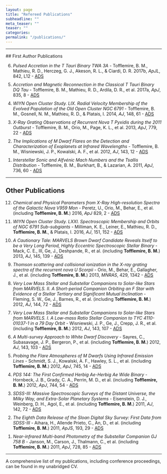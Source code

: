 ```yaml
---
layout: page
title: "Refereed Publications"
subheadline: ""
meta_teaser: ""
teaser: ""
categories:
permalink: "/publications/"
---
```

<!--more-->
<hr>
## First Author Publications

<ol reversed>
  <li style="margin-bottom: 10px;"> <em>Pulsed Accretion in the T Tauri Binary TWA 3A</em> - Tofflemire, B. M., Mathieu, R. D., Herczeg, G. J., Akeson, R. L., & Ciardi, D. R.  2017b, <em>ApJL</em>, 842, L12 - <a href='http://adsabs.harvard.edu/abs/2017ApJ...842L..12T' target="_blank">ADS</a> </li>

  <li style="margin-bottom: 10px;"> <em>Accretion and Magnetic Reconnection in the Classical T Tauri Binary DQ Tau</em> - Tofflemire, B. M., Mathieu, R. D., Ardila, D. R., et al. 2017a, <em>ApJ</em>, 835, 8 - <a href='http://adsabs.harvard.edu/abs/2017ApJ...835....8T' target="_blank">ADS</a> </li>
  
  <li style="margin-bottom: 10px;"> <em>WIYN Open Cluster Study. LIX. Radial Velocity Membership of the Evolved Population of the Old Open Cluster NGC 6791</em> - Tofflemire, B. M., Gosnell, N. M., Mathieu, R. D., & Platais, I. 2014, <em>AJ</em>, 148, 61 - <a href='http://adsabs.harvard.edu/abs/2014AJ....148...61T' target="_blank">ADS</a> </li>
 
  <li style="margin-bottom: 10px;"> <em>X-Ray Grating Observations of Recurrent Nova T Pyxidis during the 2011 Outburst</em> - Tofflemire, B. M., Orio, M., Page, K. L., et al.  2013, <em>ApJ</em>, 779, 22 - <a href='http://adsabs.harvard.edu/abs/2013ApJ...779...22T' target="_blank">ADS</a> </li>
  
  <li style="margin-bottom: 10px;"> <em>The Implications of M Dwarf Flares on the Detection and Characterization of Exoplanets at Infrared Wavelengths</em> - Tofflemire, B. M., Wisniewski, J. P., Kowalski, A. F., et al. 2012, <em>AJ</em>, 143, 12 - <a href='http://adsabs.harvard.edu/abs/2012AJ....143...12T' target="_blank">ADS</a> </li>
  
  <li style="margin-bottom: 10px;"> <em>Interstellar Sonic and Alfvénic Mach Numbers and the Tsallis Distribution</em> - Tofflemire, B. M., Burkhart, B., & Lazarian, A. 2011, <em>ApJ</em>, 736, 60 - <a href='http://adsabs.harvard.edu/abs/2011ApJ...736...60T' target="_blank">ADS</a> </li>
</ol>

<hr>

## Other Publications
<ol reversed>
  <li style="margin-bottom: 10px;"> <em>Chemical and Physical Parameters from X-Ray High-resolution Spectra of the Galactic Nova V959 Mon</em> - Peretz, U., Orio, M., Behar, E., et al. (including <b>Tofflemire, B. M.</b>) 2016, <em>ApJ</em> 829, 2 - <a href='http://adsabs.harvard.edu/abs/2016ApJ...829....2P' target="_blank">ADS</a> </li>
  
  <li style="margin-bottom: 10px;"> <em>WIYN Open Cluster Study. LXXI. Spectroscopic Membership and Orbits of NGC 6791 Sub-subgiants</em> - Milliman, K. E., Leiner, E., Mathieu, R. D., <b>Tofflemire, B. M.</b>, & Platais, I. 2016, <em>AJ</em>, 151, 152 - <a href='http://adsabs.harvard.edu/abs/2016AJ....151..152M' target="_blank">ADS</a> </li>
  
  <li style="margin-bottom: 10px;"> <em>A Cautionary Tale: MARVELS Brown Dwarf Candidate Reveals Itself to be a Very Long Period, Highly Eccentric Spectroscopic Stellar Binary</em> - Mack, C. E., III, Ge, J., Deshpande, R., et al. (including <b>Tofflemire, B. M.</b>) 2013, <em>AJ</em>, 145, 139 - <a href='http://adsabs.harvard.edu/abs/2013AJ....145..139M' target="_blank">ADS</a> </li>
  
  <li style="margin-bottom: 10px;"> <em>Thomson scattering and collisional ionization in the X-ray grating spectra of the recurrent nova U Scorpii</em> - Orio, M., Behar, E., Gallagher, J., et al. (including <b>Tofflemire, B. M.</b>) 2013, <em>MNRAS</em>, 429, 1342 - <a href='http://adsabs.harvard.edu/abs/2013MNRAS.429.1342O' target="_blank">ADS</a> </li>
  
  <li style="margin-bottom: 10px;"> <em>Very Low Mass Stellar and Substellar Companions to Solar-like Stars from MARVELS. II. A Short-period Companion Orbiting an F Star with Evidence of a Stellar Tertiary and Significant Mutual Inclination</em> - Fleming, S. W., Ge, J., Barnes, R., et al. (including <b>Tofflemire, B. M.</b>) 2012, <em>AJ</em>, 144, 72 - <a href='http://adsabs.harvard.edu/abs/2012AJ....144...72F' target="_blank">ADS</a> </li>
  
  <li style="margin-bottom: 10px;"> <em>Very Low Mass Stellar and Substellar Companions to Solar-like Stars from MARVELS. I. A Low-mass Ratio Stellar Companion to TYC 4110-01037-1 in a 79 Day Orbit</em> - Wisniewski, J. P., Ge, J., Crepp, J. R., et al. (including <b>Tofflemire, B. M.</b>) 2012, <em>AJ</em>, 143, 107 - <a href='http://adsabs.harvard.edu/abs/2012AJ....143..107W' target="_blank">ADS</a> </li>
  
  <li style="margin-bottom: 10px;"> <em>A Multi-survey Approach to White Dwarf Discovery</em> - Sayres, C., Subasavage, J. P., Bergeron, P., et al. (including <b>Tofflemire, B. M.</b>) 2012, <em>AJ</em>, 143, 103 - <a href='http://adsabs.harvard.edu/abs/2012AJ....143..103S' target="_blank">ADS</a> </li>
  
  <li style="margin-bottom: 10px;"> <em>Probing the Flare Atmospheres of M Dwarfs Using Infrared Emission Lines</em> - Schmidt, S. J., Kowalski, A. F., Hawley, S. L., et al. (including <b>Tofflemire, B. M.</b>) 2012, <em>ApJ</em>, 745, 14 - <a href='http://adsabs.harvard.edu/abs/2012ApJ...745...14S' target="_blank">ADS</a> </li>

  <li style="margin-bottom: 10px;"> <em>PDS 144: The First Confirmed Herbig Ae-Herbig Ae Wide Binary</em> - Hornbeck, J. B., Grady, C. A., Perrin, M. D., et al. (including <b>Tofflemire, B. M.</b>) 2012, <em>ApJ</em>, 744, 54 - <a href='http://adsabs.harvard.edu/abs/2012ApJ...744...54H' target="_blank">ADS</a> </li>

  <li style="margin-bottom: 10px;"> <em>SDSS-III: Massive Spectroscopic Surveys of the Distant Universe, the Milky Way, and Extra-Solar Planetary Systems</em> - Eisenstein, D. J., Weinberg, D. H., Agol, E., et al. (including <b>Tofflemire, B. M.</b>) 2011, <em>AJ</em>, 142, 72 - <a href='http://adsabs.harvard.edu/abs/2011AJ....142...72E' target="_blank">ADS</a> </li>
  
  <li style="margin-bottom: 10px;"> <em>The Eighth Data Release of the Sloan Digital Sky Survey: First Data from SDSS-III</em> - Aihara, H., Allende Prieto, C., An, D., et al. (including <b>Tofflemire, B. M.</b>) 2011, <em>ApJS</em>, 193, 29 - <a href='http://adsabs.harvard.edu/abs/2011ApJS..193...29A' target="_blank">ADS</a> </li>
  
  <li style="margin-bottom: 10px;"> <em>Near-infrared Multi-band Photometry of the Substellar Companion GJ 758 B</em> - Janson, M., Carson, J., Thalmann, C., et al. (including <b>Tofflemire, B. M.</b>) 2011, <em>ApJ</em>, 728, 85 - <a href='http://adsabs.harvard.edu/abs/2011ApJ...728...85J' target="_blank">ADS</a> </li>
</ol>
<hr>
A comprehensive list of my publications, including conference proceedings, can be found in my unabridged CV. 
